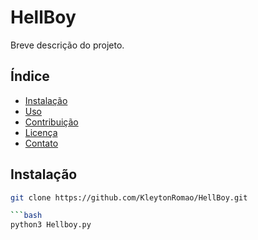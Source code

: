 # HellBoy 

Breve descrição do projeto.

## Índice

- [Instalação](#instalação)
- [Uso](#uso)
- [Contribuição](#contribuição)
- [Licença](#licença)
- [Contato](#contato)

## Instalação

```bash
git clone https://github.com/KleytonRomao/HellBoy.git

```bash
python3 Hellboy.py
